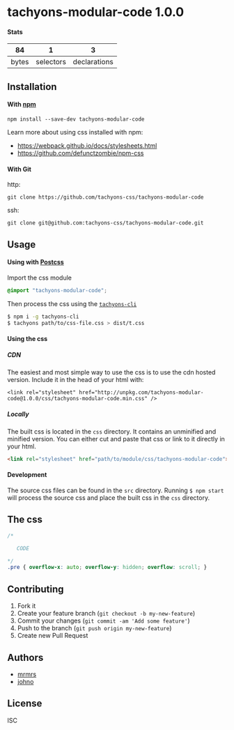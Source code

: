 # tachyons-modular-code 1.0.0



#### Stats

84 | 1 | 3
---|---|---
bytes | selectors | declarations

## Installation

#### With [npm](https://npmjs.com)

```
npm install --save-dev tachyons-modular-code
```

Learn more about using css installed with npm:
* https://webpack.github.io/docs/stylesheets.html
* https://github.com/defunctzombie/npm-css

#### With Git

http:
```
git clone https://github.com/tachyons-css/tachyons-modular-code
```

ssh:
```
git clone git@github.com:tachyons-css/tachyons-modular-code.git
```

## Usage

#### Using with [Postcss](https://github.com/postcss/postcss)

Import the css module

```css
@import "tachyons-modular-code";
```

Then process the css using the [`tachyons-cli`](https://github.com/tachyons-css/tachyons-cli)

```sh
$ npm i -g tachyons-cli
$ tachyons path/to/css-file.css > dist/t.css
```

#### Using the css

##### CDN
The easiest and most simple way to use the css is to use the cdn hosted version. Include it in the head of your html with:

```
<link rel="stylesheet" href="http://unpkg.com/tachyons-modular-code@1.0.0/css/tachyons-modular-code.min.css" />
```

##### Locally
The built css is located in the `css` directory. It contains an unminified and minified version.
You can either cut and paste that css or link to it directly in your html.

```html
<link rel="stylesheet" href="path/to/module/css/tachyons-modular-code">
```

#### Development

The source css files can be found in the `src` directory.
Running `$ npm start` will process the source css and place the built css in the `css` directory.

## The css

```css
/*

   CODE

*/
.pre { overflow-x: auto; overflow-y: hidden; overflow: scroll; }
```

## Contributing

1. Fork it
2. Create your feature branch (`git checkout -b my-new-feature`)
3. Commit your changes (`git commit -am 'Add some feature'`)
4. Push to the branch (`git push origin my-new-feature`)
5. Create new Pull Request

## Authors

* [mrmrs](http://mrmrs.io)
* [johno](http://johnotander.com)

## License

ISC

